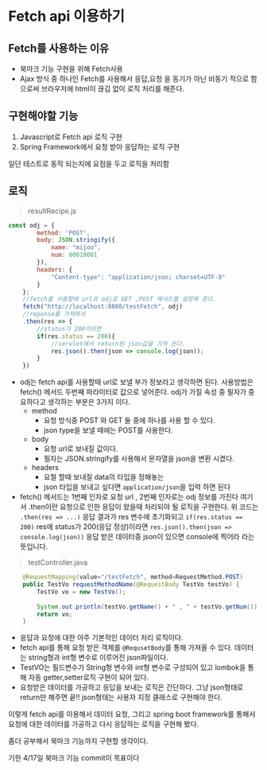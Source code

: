 # Fetch api 이용하기

## Fetch를 사용하는 이유

- 북마크 기능 구현을 위해 Fetch사용
- Ajax 방식 중 하나인 Fetch를 사용해서 응답,요청 을 동기가 아닌 비동기 적으로 함으로써 브라우저에 html이 끊김 없이 로직 처리를 해준다.

## 구현해야할 기능

1. Javascript로 Fetch api 로직 구현
2. Spring Framework에서 요청 받아 응답하는 로직 구현

일단 테스트로 동작 되는지에 요점을 두고 로직을 처리함



## 로직

> resultRecipe.js

```javascript
const odj = {
        method: 'POST',
        body: JSON.stringify({
            name: "mijoo",
            num: 00010001
        }),
        headers: {
            "Content-type": "application/json; charset=UTF-8"
        } 
    };
    //fetch를 사용할때 url과 odj로 GET ,POST 메서드를 설정해 준다.
    fetch("http://localhost:8080/testFetch", odj)
    //reponse를 가져와서
    .then(res => {
        //status가 200이라면
        if(res.status == 200){
            //servlet에서 return된 json값을 가져 온다.
            res.json().then(json => console.log(json));
        }
    })
```

- odj는 fetch api를 사용할때 url로 보낼 부가 정보라고 생각하면 된다. 사용방법은 fetch() 메서드 두번째 파라미터로 값으로 넣어준다. odj가 가질 속성 중 필자가 중요하다고 생각하는 부분은 3가지 이다.
  - method
    - 요청 방식중 POST 와 GET 둘 중에 하나를 사용 할 수 있다.
    - json type을 보낼 때에는 POST를 사용한다.
  - body
    - 요청 url로 보내질 값이다. 
    - 필자는 JSON.stringify를 사용해서 문자열을 json을 변환 시켰다.
  - headers
    - 요철 할때 보내질 data의 타입을 정해놓는
    - json 타입을 보내고 싶다면 `application/json`을 입력 하면 된다
- fetch() 메서드는 1번째 인자로 요청 url , 2번째 인자로는 odj 정보를 가진다 여기서 .then이란 요청으로 인한 응답이 왔을때 처리되야 될 로직을 구현한다. 
  위 코드는 `.then(res => ...)` 응답 결과가 res 변수에 초기화되고 
  `if(res.status == 200)` res에 status가 200(응답 정상)이라면 
  `res.json().then(json => console.log(json))` 응답 받은 데이터중 json이 있으면 console에 찍어라 라는 뜻입니다.

> testController.java

```java
    @RequestMapping(value="/testFetch", method=RequestMethod.POST)
    public TestVo requestMethodName(@RequestBody TestVo testVo) {
        TestVo vo = new TestVo();
        
        System.out.println(testVo.getName() + " , " + testVo.getNum());
        return vo;
    }
```

- 응답과 요청에 대한 아주 기본적인 데이터 처리 로직이다.
- fetch api를 통해 요청 받은 객체를 `@RequsetBody`를 통해 가져올 수 있다. 데이터는 string형과 int형 변수로 이루어진 json파일이다. 
- TestVO는 필드변수가 String형 변수와 int형 변수로 구성되어 있고 lombok을 통해 자동 getter,setter로직 구현이 되어 있다.
- 요청받은 데이터를 가공하고 응답을 보내는 로직은 간단하다. 그냥 json형태로 return만 해주면 끝!! json형태는 사용자 지정 클래스로 구현해야 한다.





이렇게 fetch api를 이용해서 데이터 요청, 그리고 spring boot framework를 통해서 요청에 대한 데이터를 가공하고 다시 응답하는 로직을 구현해 봤다. 



좀더 공부해서 북마크 기능까지 구현할 생각이다. 

기한 4/17일 북마크 기능 commit이 목표이다